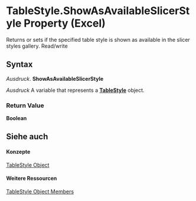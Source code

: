 
# TableStyle.ShowAsAvailableSlicerStyle Property (Excel)

Returns or sets if the specified table style is shown as available in the slicer styles gallery. Read/write


## Syntax

 _Ausdruck_. **ShowAsAvailableSlicerStyle**

 _Ausdruck_ A variable that represents a **[TableStyle](191a5c2c-ecf4-f88a-1639-be7ee9c369c3.md)** object.


### Return Value

 **Boolean**


## Siehe auch


#### Konzepte


[TableStyle Object](191a5c2c-ecf4-f88a-1639-be7ee9c369c3.md)
#### Weitere Ressourcen


[TableStyle Object Members](http://msdn.microsoft.com/library/a9266fdf-6168-bedc-0a17-81ccb43449e5%28Office.15%29.aspx)